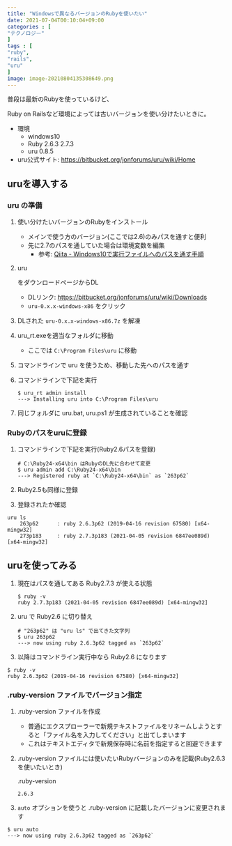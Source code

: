 ```yaml
---
title: "Windowsで異なるバージョンのRubyを使いたい"
date: 2021-07-04T00:10:04+09:00
categories : [
"テクノロジー"
]
tags : [
"ruby",
"rails",
"uru"
]
image: image-20210804135308649.png
---
```


普段は最新のRubyを使っているけど、

Ruby on Railsなど環境によっては古いバージョンを使い分けたいときに。

- 環境
  - windows10
  - Ruby 2.6.3 2.7.3
  - uru 0.8.5
- uru公式サイト: https://bitbucket.org/jonforums/uru/wiki/Home

## uruを導入する

### uru の準備

1. 使い分けたいバージョンのRubyをインストール

   - メインで使う方のバージョン(ここでは2.6)のみパスを通すと便利
   - 先に2.7のパスを通していた場合は環境変数を編集
     - 参考: [Qiita - Windows10で実行ファイルへのパスを通す手順](https://qiita.com/shuhey/items/7ee0d25f14a997c9e285)

2. uru

   をダウンロードページからDL

   - DLリンク: https://bitbucket.org/jonforums/uru/wiki/Downloads
   - `uru-0.x.x-windows-x86` をクリック

3. DLされた `uru-0.x.x-windows-x86.7z` を解凍

4. uru_rt.exeを適当なフォルダに移動

   - ここでは `C:\Program Files\uru` に移動

5. コマンドラインで uru を使うため、移動した先へのパスを通す

6. コマンドラインで下記を実行

   ```
   $ uru_rt admin install
   ---> Installing uru into C:\Program Files\uru
   ```

   

7. 同じフォルダに uru.bat, uru.ps1 が生成されていることを確認

### Rubyのパスをuruに登録

1. コマンドラインで下記を実行(Ruby2.6パスを登録)

   ```
   # C:\Ruby24-x64\bin はRubyのDL先に合わせて変更
   $ uru admin add C:\Ruby24-x64\bin
   ---> Registered ruby at `C:\Ruby24-x64\bin` as `263p62`
   ```

   

2. Ruby2.5も同様に登録

3. 登録されたか確認

```
uru ls
    263p62      : ruby 2.6.3p62 (2019-04-16 revision 67580) [x64-mingw32]
    273p183     : ruby 2.7.3p183 (2021-04-05 revision 6847ee089d) [x64-mingw32]
```

## uruを使ってみる

1. 現在はパスを通してある Ruby2.7.3 が使える状態

   ```
   $ ruby -v
   ruby 2.7.3p183 (2021-04-05 revision 6847ee089d) [x64-mingw32]
   ```

2. uru で Ruby2.6 に切り替え

   ```
   # "263p62" は "uru ls" で出てきた文字列
   $ uru 263p62
   ---> now using ruby 2.6.3p62 tagged as `263p62`
   ```

3. 以降はコマンドライン実行中なら Ruby2.6 になります

```
$ ruby -v
ruby 2.6.3p62 (2019-04-16 revision 67580) [x64-mingw32]
```

### .ruby-version ファイルでバージョン指定

1. .ruby-version ファイルを作成

   - 普通にエクスプローラーで新規テキストファイルをリネームしようとすると「ファイル名を入力してください」と出てしまいます
   - これはテキストエディタで新規保存時に名前を指定すると回避できます

2. .ruby-version ファイルには使いたいRubyバージョンのみを記載(Ruby2.6.3を使いたいとき)

   .ruby-version

   ```
   2.6.3
   ```

3. `auto` オプションを使うと .ruby-version に記載したバージョンに変更されます

```
$ uru auto
---> now using ruby 2.6.3p62 tagged as `263p62`
```

